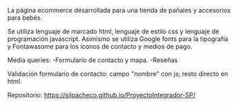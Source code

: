 La página ecommerce desarrollada para una tienda de pañales y accesorios para bebés.

Se utiliza lenguaje de marcado html, lenguaje de estilo css y lenguaje de programación javascript.
Asimismo se utiliza Google fonts para la tipografía y Fontawasome para los íconos de contacto y medios de pago.

Media queries:
-Formulario de contacto y mapa.
-Reseñas 

Validación formulario de contacto: campo "nombre" con js; resto directo en html.

Repositorio: https://silpacheco.github.io/ProyectoIntegrador-SP/